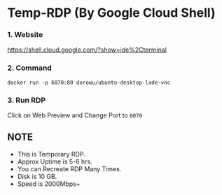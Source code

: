 # Temp-RDP (By Google Cloud Shell)

### 1. Website

https://shell.cloud.google.com/?show=ide%2Cterminal

### 2. Command
```
docker run -p 6070:80 dorowu/ubuntu-desktop-lxde-vnc
```
### 3. Run RDP
Click on Web Preview and Change Port to ``6070``

## NOTE
-  This is Temporary RDP.
- Approx Uptime is 5-6 hrs.
- You can Recreate RDP Many Times.
- Disk is 10 GB.
- Speed is 2000Mbps+

